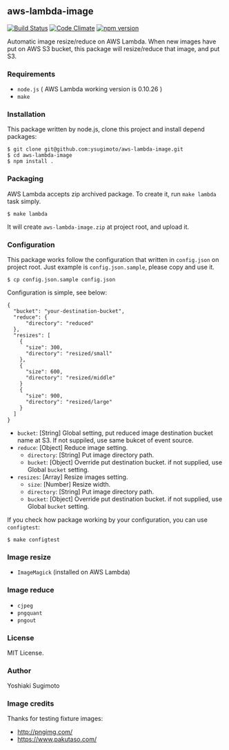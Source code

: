 ## aws-lambda-image

[![Build Status](https://travis-ci.org/ysugimoto/aws-lambda-image.svg?branch=master)](https://travis-ci.org/ysugimoto/aws-lambda-image)
[![Code Climate](https://codeclimate.com/github/ysugimoto/aws-lambda-image/badges/gpa.svg)](https://codeclimate.com/github/ysugimoto/aws-lambda-image)
[![npm version](https://badge.fury.io/js/aws-lambda-image.svg)](https://badge.fury.io/js/aws-lambda-image)

Automatic image resize/reduce on AWS Lambda. When new images have put on AWS S3 bucket, this package will resize/reduce that image, and put S3.

### Requirements

- `node.js` ( AWS Lambda working version is 0.10.26 )
- `make`

### Installation

This package written by node.js, clone this project and install depend packages:

```
$ git clone git@github.com:ysugimoto/aws-lambda-image.git
$ cd aws-lambda-image
$ npm install .
```

### Packaging

AWS Lambda accepts zip archived package. To create it, run `make lambda` task simply.

```
$ make lambda
```

It will create `aws-lambda-image.zip` at project root, and upload it.

### Configuration

This package works follow the configuration that written in `config.json` on project root. Just example is `config.json.sample`, please copy and use it.

```
$ cp config.json.sample config.json
```

Configuration is simple, see below:

```
{
  "bucket": "your-destination-bucket",
  "reduce": {
      "directory": "reduced"
  },
  "resizes": [
    {
      "size": 300,
      "directory": "resized/small"
    },
    {
      "size": 600,
      "directory": "resized/middle"
    }
    {
      "size": 900,
      "directory": "resized/large"
    }
  ]
}
```

- `bucket`: [String] Global setting, put reduced image destination bucket name at S3. If not suppiled, use same bukcet of event source.
- `reduce`: [Object] Reduce image setting.
  - `directory`: [String] Put image directory path.
  - `bucket`: [Object] Override put destination bucket. if not supplied, use Global `bucket` setting.
- `resizes`: [Array] Resize images setting.
  - `size`: [Number] Resize width.
  - `directory`: [String] Put image directory path.
  - `bucket`: [Object] Override put destination bucket. if not supplied, use Global `bucket` setting.

If you check how package working by your configuration, you can use `configtest`:

```
$ make configtest
```

### Image resize

- `ImageMagick` (installed on AWS Lambda)

### Image reduce

- `cjpeg`
- `pngquant`
- `pngout`

### License

MIT License.

### Author

Yoshiaki Sugimoto

### Image credits

Thanks for testing fixture images:

- http://pngimg.com/
- https://www.pakutaso.com/
